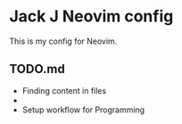 # Jack J Neovim config

This is my config for Neovim.

## TODO.md 

- Finding content in files
- 
- Setup workflow for Programming

